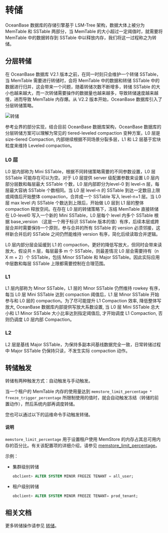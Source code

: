 # 转储

OceanBase 数据库的存储引擎基于 LSM-Tree 架构，数据大体上被分为 MemTable 和 SSTable 两部分，当 MemTable 的大小超过一定阈值时，就需要将 MemTable 中的数据转存到 SSTable 中以释放内存，我们将这一过程称之为转储。

## 分层转储

在 OceanBase 数据库 V2.1 版本之前，在同一时刻只会维护一个转储 SSTable，当 MemTable 需要进行转储时，会将 MemTable 中的数据和转储 SSTable 中的数据进行归并，这会带来一个问题，随着转储次数不断增多，转储 SSTable 的大小也越来越大，而一次转储需要操作的数据量也越来越多，导致转储速度越来越慢，进而导致 MemTable 内存爆。从 V2.2 版本开始，OceanBase 数据库引入了分层转储策略。

![转储](https://help-static-aliyun-doc.aliyuncs.com/assets/img/zh-CN/4001269361/p351720.jpg)

参考业界的部分实现，结合目前 OceanBase 数据库架构，OceanBase 数据库的分层转储方案可以理解为常见的 tiered-leveled compaction 变种方案，L0 层是 size-tiered Compaction, 内部继续根据不同场景分裂多层，L1 和 L2 层基于宏块粒度来维持 Leveled compaction。

### L0 层

L0 层内部称为 Mini SSTable，根据不同转储策略需要的不同参数设置，L0 层 SSTable 可能存在可以为空。对于 L0 层提供 server 级配置参数来设置 L0 层内部分层数和每层最大 SSTable 个数，L0 层内部即分为level-0 到 level-n 层，每层最大容纳 SSTable 个数相同。当 L0 层 level-n 的 SSTable 到达一定数目上限或阈值后开始整体 compaction，合并成一个 SSTable 写入 level-n+1 层。当 L0 层 max level 内 SSTable 个数达到上限后，开始做 L0 层到 L1 层的整体 compaction 释放空间。在存在 L0 层的转储策略下，冻结 MemTable 直接转储在 L0-level0 写入一个新的 Mini SSTable，L0 层每个 level 内多个 SSTable 根据 base_version （这是一个用于标识 SSTable 版本的值）有序，后续本层或跨层合并时需要保持一个原则，参与合并的所有 SSTable 的 version 必须邻接，这样新合并后的 SSTable 之间仍然能维持 version 有序，简化后续读取合并逻辑。

L0 层内部分层会延缓到 L1 的 compaction，更好的降低写放大，但同时会带来读放大，假设共 n 层，每层最多 m 个 SSTable，则最差情况 L0 层会需要持有（n X m + 2）个 SSTable，包括 Minor SSTable 和 Major SSTable。因此实际应用中层数和每层 SSTable 上限都需要控制在合理范围。

### L1

L1 层内部称为 Minor SSTable，L1 层的 Minor SSTable 仍然维持 rowkey 有序，每当 L0 层 Mini SSTable 达到 compaction 阈值后，L1 层 Minor SSTable 开始参与和 L0 层的 compaction。为了尽可能提升 L1 Compaction 效率, 降低整体写放大, OceanBase 数据库内部提供写放大系数设置, 当 L0 层 Mini SSTable 总大小和 L1 Minor SSTable 大小比率达到指定阈值后, 才开始调度 L1 Compaction, 否则仍调度 L0 层内部 Compaction。

### L2

L2 层是基线 Major SSTable，为保持多副本间基线数据完全一致，日常转储过程中 Major SSTable 仍保持只读，不发生实际 compaction 动作。

## 转储触发

转储有两种触发方式：自动触发与手动触发。

当一个租户的 MemTable 内存的使用量达到 `memstore_limit_percentage * freeze_trigger_percentage` 所限制使用的值时，就会自动触发冻结（转储的前置动作），然后系统内部再调度转储。

您也可以通过以下的运维命令手动触发转储。

  <main id="notice" type='explain'>
    <h4>说明</h4>
    <p><code>memstore_limit_percentage</code> 用于设置租户使用 MemStore 的内存占其总可用内存的百分比。有关该配置项的详细介绍，请参见 <a href="../../../800.configuration-items-and-system-variables/100.system-configuration-items/300.cluster-level-configuration-items/13900.memstore_limit_percentage.md">memstore_limit_percentage</a>。</p>
  </main>

示例：

* 集群级别转储

    ```sql
    obclient> ALTER SYSTEM MINOR FREEZE TENANT = all_user;
    ```

* 租户级别转储

    ```sql
    obclient> ALTER SYSTEM MINOR FREEZE TENANT= prod_tenant;
    ```

## 相关文档

更多转储操作请参见 [转储](../../../200.system-management/500.manage-data-storage/100.dump-management/100.dump-management-overview.md)。
